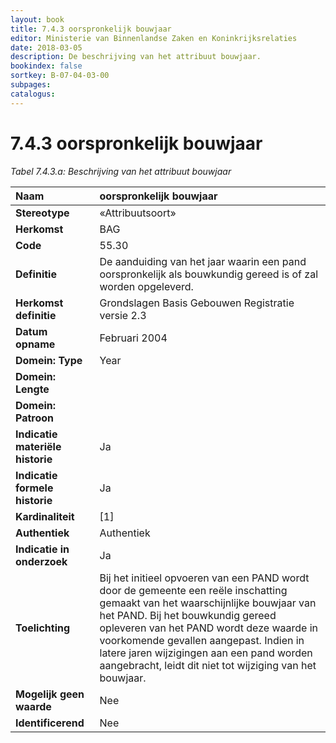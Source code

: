 ```yaml
---
layout: book
title: 7.4.3 oorspronkelijk bouwjaar
editor: Ministerie van Binnenlandse Zaken en Koninkrijksrelaties
date: 2018-03-05
description: De beschrijving van het attribuut bouwjaar.
bookindex: false
sortkey: B-07-04-03-00
subpages:
catalogus:
---
```


# 7.4.3 oorspronkelijk bouwjaar

_Tabel 7.4.3.a: Beschrijving van het attribuut bouwjaar_

| Naam | oorspronkelijk bouwjaar |
| :--- | :--- |
| **Stereotype** | «Attribuutsoort» |
| **Herkomst** | BAG |
| **Code** | 55.30 |
| **Definitie** | De aanduiding van het jaar waarin een pand oorspronkelijk als bouwkundig gereed is of zal worden opgeleverd. |
| **Herkomst definitie** | Grondslagen Basis Gebouwen Registratie versie 2.3 |
| **Datum opname** | Februari 2004 |
| **Domein: Type** | Year |
| **Domein: Lengte** | |
| **Domein: Patroon** | |
| **Indicatie materiële historie** | Ja |
| **Indicatie formele historie** | Ja |
| **Kardinaliteit** | \[1\] |
| **Authentiek** | Authentiek |
| **Indicatie in onderzoek** | Ja |
| **Toelichting** | Bij het initieel opvoeren van een PAND wordt door de gemeente een reële inschatting gemaakt van het waarschijnlijke bouwjaar van het PAND. Bij het bouwkundig gereed opleveren van het PAND wordt deze waarde in voorkomende gevallen aangepast. Indien in latere jaren wijzigingen aan een pand worden aangebracht, leidt dit niet tot wijziging van het bouwjaar. |
| **Mogelijk geen waarde** | Nee |
| **Identificerend** | Nee |
